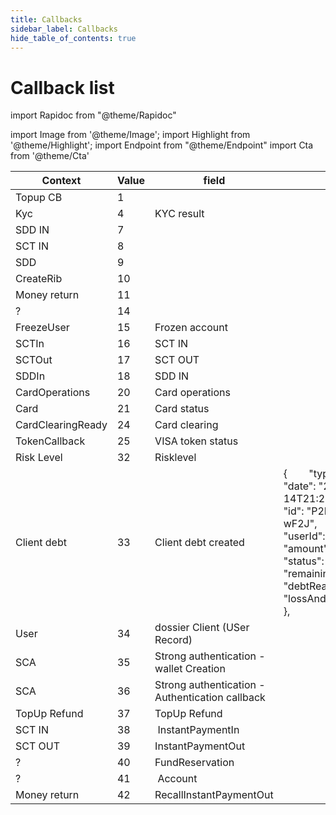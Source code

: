 ```yaml
---
title: Callbacks
sidebar_label: Callbacks
hide_table_of_contents: true
---
```


# Callback list

import Rapidoc from "@theme/Rapidoc"

import Image from '@theme/Image';
import Highlight from '@theme/Highlight';
import Endpoint from "@theme/Endpoint"
import Cta from '@theme/Cta'

| Context           | Value | field                                           | Example                                                                                                                                                                                                                                                        |
| ----------------- | ----- | ----------------------------------------------- | -------------------------------------------------------------------------------------------------------------------------------------------------------------------------------------------------------------------------------------------------------------- |
| Topup CB          | 1     |                                                 |                                                                                                                                                                                                                                                                |
| Kyc               | 4     | KYC result                                      |                                                                                                                                                                                                                                                                |
| SDD IN            | 7     |                                                 |                                                                                                                                                                                                                                                                |
| SCT IN            | 8     |                                                 |                                                                                                                                                                                                                                                                |
| SDD               | 9     |                                                 |                                                                                                                                                                                                                                                                |
| CreateRib         | 10    |                                                 |                                                                                                                                                                                                                                                                |
| Money return      | 11    |                                                 |                                                                                                                                                                                                                                                                |
| ?                 | 14    |                                                 |                                                                                                                                                                                                                                                                |
| FreezeUser        | 15    | Frozen account                                  |                                                                                                                                                                                                                                                                |
| SCTIn             | 16    | SCT IN                                          |                                                                                                                                                                                                                                                                |
| SCTOut            | 17    | SCT OUT                                         |                                                                                                                                                                                                                                                                |
| SDDIn             | 18    | SDD IN                                          |                                                                                                                                                                                                                                                                |
| CardOperations    | 20    | Card operations                                 |                                                                                                                                                                                                                                                                |
| Card              | 21    | Card status                                     |                                                                                                                                                                                                                                                                |
| CardClearingReady | 24    | Card clearing                                   |                                                                                                                                                                                                                                                                |
| TokenCallback     | 25    | VISA token status                               |                                                                                                                                                                                                                                                                |
| Risk Level        | 32    | Risklevel                                       |                                                                                                                                                                                                                                                                |
| Client debt       | 33    | Client debt created                             | {        "type": 29,<br>"date": "2020-10-14T21:25:36.6789579+00:00",<br>"id": "P2PE2E5ARh4ERfR-VL-wF2J",<br>"userId": "75c03e11J",<br>"amount": 110,<br>"status": 0,<br>"remainingAmount": 10,<br>"debtReason": "P2P",<br>"lossAndProfitBalance": 674.24<br>}, |
| User              | 34    | dossier Client (USer Record)                    |
| SCA               | 35    | Strong authentication - wallet Creation         |
| SCA               | 36    | Strong authentication - Authentication callback |
| TopUp Refund      | 37    | TopUp Refund                                    |
| SCT IN            | 38    |  InstantPaymentIn                               |
| SCT OUT           | 39    | InstantPaymentOut                               |
| ?                 | 40    | FundReservation                                 |
| ?                 | 41    |  Account                                        |                                                                                                                                                                                                                                                                |
| Money return      | 42    | RecallInstantPaymentOut                         |
